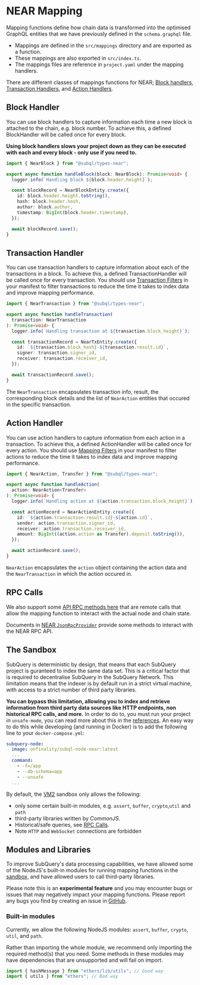 # NEAR Mapping

Mapping functions define how chain data is transformed into the optimised GraphQL entities that we have previously defined in the `schema.graphql` file.

- Mappings are defined in the `src/mappings` directory and are exported as a function.
- These mappings are also exported in `src/index.ts`.
- The mappings files are reference in `project.yaml` under the mapping handlers.

There are different classes of mappings functions for NEAR; [Block handlers](#block-handler), [Transaction Handlers](#transaction-handler), and [Action Handlers](#action-handler).

## Block Handler

You can use block handlers to capture information each time a new block is attached to the chain, e.g. block number. To achieve this, a defined BlockHandler will be called once for every block.

**Using block handlers slows your project down as they can be executed with each and every block - only use if you need to.**

```ts
import { NearBlock } from "@subql/types-near";

export async function handleBlock(block: NearBlock): Promise<void> {
  logger.info(`Handling block ${block.header.height}`);

  const blockRecord = NearBlockEntity.create({
    id: block.header.height.toString(),
    hash: block.header.hash,
    author: block.author,
    timestamp: BigInt(block.header.timestamp),
  });

  await blockRecord.save();
}
```

## Transaction Handler

You can use transaction handlers to capture information about each of the transactions in a block. To achieve this, a defined TransactionHandler will be called once for every transaction. You should use [Transaction Filters](../manifest/near.md#mapping-handlers-and-filters) in your manifest to filter transactions to reduce the time it takes to index data and improve mapping performance.

```ts
import { NearTransaction } from "@subql/types-near";

export async function handleTransaction(
  transaction: NearTransaction
): Promise<void> {
  logger.info(`Handling transaction at ${transaction.block_height}`);

  const transactionRecord = NearTxEntity.create({
    id: `${transaction.block_hash}-${transaction.result.id}`,
    signer: transaction.signer_id,
    receiver: transaction.receiver_id,
  });

  await transactionRecord.save();
}
```

The `NearTransaction` encapsulates transaction info, result, the corresponding block details and the list of `NearAction` entities that occured in the specific transaction.

## Action Handler

You can use action handlers to capture information from each action in a transaction. To achieve this, a defined ActionHandler will be called once for every action. You should use [Mapping Filters](../manifest/near.md#mapping-handlers-and-filters) in your manifest to filter actions to reduce the time it takes to index data and improve mapping performance.

```ts
import { NearAction, Transfer } from "@subql/types-near";

export async function handleAction(
  action: NearAction<Transfer>
): Promise<void> {
  logger.info(`Handling action at ${action.transaction.block_height}`);

  const actionRecord = NearActionEntity.create({
    id: `${action.transaction.result.id}-${action.id}`,
    sender: action.transaction.signer_id,
    receiver: action.transaction.receiver_id,
    amount: BigInt((action.action as Transfer).deposit.toString()),
  });

  await actionRecord.save();
}
```

`NearAction` encapsulates the `action` object containing the action data and the `NearTransaction` in which the action occured in.

## RPC Calls

We also support some [API RPC methods here](https://github.com/subquery/subql-near/blob/main/packages/types/src/global.ts) that are remote calls that allow the mapping function to interact with the actual node and chain state.

Documents in [NEAR `JsonRpcProvider`](https://docs.near.org/tools/near-api-js/reference/classes/providers_json_rpc_provider.JsonRpcProvider.html) provide some methods to interact with the NEAR RPC API.

## The Sandbox

SubQuery is deterministic by design, that means that each SubQuery project is guranteed to index the same data set. This is a critical factor that is required to decentralise SubQuery in the SubQuery Network. This limitation means that the indexer is by default run in a strict virtual machine, with access to a strict number of third party libraries.

**You can bypass this limitation, allowing you to index and retrieve information from third party data sources like HTTP endpoints, non historical RPC calls, and more.** In order to do to, you must run your project in `unsafe-mode`, you can read more about this in the [references](../../run_publish/references.md#unsafe-node-service). An easy way to do this while developing (and running in Docker) is to add the following line to your `docker-compose.yml`:

```yml
subquery-node:
  image: onfinality/subql-node-near:latest
  ...
  command:
    - -f=/app
    - --db-schema=app
    - --unsafe
  ...
```

By default, the [VM2](https://www.npmjs.com/package/vm2) sandbox only allows the following:

- only some certain built-in modules, e.g. `assert`, `buffer`, `crypto`,`util` and `path`
- third-party libraries written by _CommonJS_.
- Historical/safe queries, see [RPC Calls](#rpc-calls).
- Note `HTTP` and `WebSocket` connections are forbidden

## Modules and Libraries

To improve SubQuery's data processing capabilities, we have allowed some of the NodeJS's built-in modules for running mapping functions in the [sandbox](#the-sandbox), and have allowed users to call third-party libraries.

Please note this is an **experimental feature** and you may encounter bugs or issues that may negatively impact your mapping functions. Please report any bugs you find by creating an issue in [GitHub](https://github.com/subquery/subql).

### Built-in modules

Currently, we allow the following NodeJS modules: `assert`, `buffer`, `crypto`, `util`, and `path`.

Rather than importing the whole module, we recommend only importing the required method(s) that you need. Some methods in these modules may have dependencies that are unsupported and will fail on import.

```ts
import { hashMessage } from "ethers/lib/utils"; // Good way
import { utils } from "ethers"; // Bad way
```

